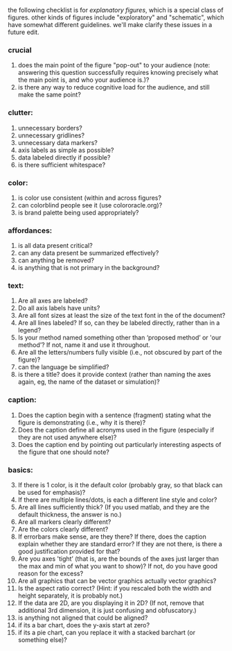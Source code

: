 the following checklist is for *explanatory figures*, which is a special class of figures.
other kinds of figures include "exploratory" and "schematic", which have somewhat different guidelines.
we'll make clarify these issues in a future edit.



### crucial

1. does the main point of the figure "pop-out" to your audience (note: answering this question successfully requires knowing precisely what the main point is, and who your audience is.)?
2. is there any way to reduce cognitive load for the audience, and still make the same point?

### clutter:

1. unnecessary borders?
2. unnecessary gridlines?
3. unnecessary data markers?
4. axis labels as simple as possible?
5. data labeled directly if possible?
6. is there sufficient whitespace?

### color:

1. is color use consistent (within and across figures?
2. can colorblind people see it (use colororacle.org)?
4. is brand palette being used appropriately?

### affordances:

1. is all data present critical?
2. can any data present be summarized effectively?
3. can anything be removed?
4. is anything that is not primary in the background?



### text:

1. Are all axes are labeled?
2. Do all axis labels have units?
3. Are all font sizes at least the size of the text font in the of the document?
4. Are all lines labeled? If so, can they be labeled directly, rather than in a legend?
5. Is your method named something other than ‘proposed method’ or 'our method’? If not, name it and use it throughout.
6. Are all the letters/numbers fully visible (i.e., not obscured by part of the figure)?
7. can the language be simplified?
8. is there a title? does it provide context (rather than naming the axes again, eg, the name of the dataset or simulation)?

### caption:

1. Does the caption begin with a sentence (fragment) stating what the figure is demonstrating (i.e., why it is there)?  
2. Does the caption define all acronyms used in the figure (especially if they are not used anywhere else)?
3. Does the caption end by pointing out particularly interesting aspects of the figure that one should note?

### basics:

3. If there is 1 color, is it the default color (probably gray, so that black can be used for emphasis)? 
4. If there are multiple lines/dots, is each a different line style and color?
5. Are all lines sufficiently thick? (If you used matlab, and they are the default thickness, the answer is no.)
6. Are all markers clearly different?
7. Are the colors clearly different?
10. If errorbars make sense, are they there?  If there, does the caption explain whether they are standard error? If they are not there, is there a good justification provided for that?
12. Are you axes 'tight’ (that is, are the bounds of the axes just larger than the max and min of what you want to show)? If not, do you have good reason for the excess?
13. Are all graphics that can be vector graphics actually vector graphics? 
15. Is the aspect ratio correct? (Hint: if you rescaled both the width and height separately, it is probably not.)
16. If the data are 2D, are you displaying it in 2D? (If not, remove that additional 3rd dimension, it is just confusing and obfuscatory.)
17. is anything not aligned that could be aligned?
18. if its a bar chart, does the y-axis start at zero?  
19. if its a pie chart, can you replace it with a stacked barchart (or something else)?
